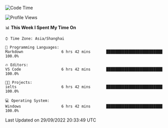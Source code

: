 <!--START_SECTION:waka-->
![Code Time](http://img.shields.io/badge/Code%20Time-203%20hrs%2047%20mins-blue)

![Profile Views](http://img.shields.io/badge/Profile%20Views-0-blue)

📊 **This Week I Spent My Time On** 

```text
⌚︎ Time Zone: Asia/Shanghai

💬 Programming Languages: 
Markdown                 6 hrs 42 mins       █████████████████████████   100.0%

🔥 Editors: 
VS Code                  6 hrs 42 mins       █████████████████████████   100.0%

🐱‍💻 Projects: 
ielts                    6 hrs 42 mins       █████████████████████████   100.0%

💻 Operating System: 
Windows                  6 hrs 42 mins       █████████████████████████   100.0%

```


 Last Updated on 29/09/2022 20:33:49 UTC
<!--END_SECTION:waka-->
